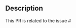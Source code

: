<!-- Thank you for submitting a PR! -->

## Description

<!-- Please describe your pull request. -->

This PR is related to the issue #
